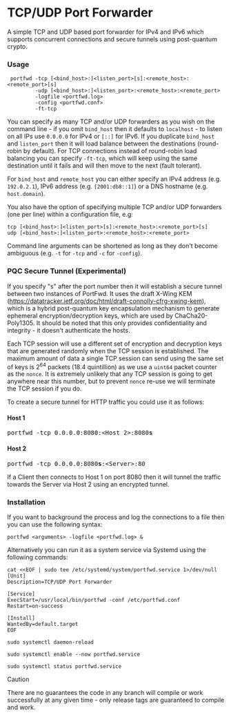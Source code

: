 # TCP/UDP Port Forwarder

A simple TCP and UDP based port forwarder for IPv4 and IPv6 which supports concurrent connections and secure tunnels using post-quantum crypto.

### Usage

```
 portfwd -tcp [<bind_host>:]<listen_port>[s]:<remote_host>:<remote_port>[s]
         -udp [<bind_host>:]<listen_port>:<remote_host>:<remote_port>
         -logfile <portfwd.log>
         -config <portfwd.conf>
         -ft-tcp
```

You can specify as many TCP and/or UDP forwarders as you wish on the command line - if you omit `bind_host` then it defaults to `localhost` - to listen on all IPs use `0.0.0.0` for IPv4 or `[::]` for IPv6. If you duplicate `bind_host` and `listen_port` then it will load balance between the destinations (round-robin by default). For TCP connections instead of round-robin load balancing you can specify `-ft-tcp`, which will keep using the same destination until it fails and will then move to the next (fault tolerant).

For `bind_host` and `remote_host` you can either specify an IPv4 address (e.g. `192.0.2.1`), IPv6 address (e.g. `[2001:db8::1]`) or a DNS hostname (e.g. `host.domain`).

You also have the option of specifying multiple TCP and/or UDP forwarders (one per line) within a configuration file, e.g:

```
tcp [<bind_host>:]<listen_port>[s]:<remote_host>:<remote_port>[s]
udp [<bind_host>:]<listen_port>:<remote_host>:<remote_port>
```

Command line arguments can be shortened as long as they don't become ambiguous (e.g. `-t` for `-tcp` and `-c` for `-config`).

### PQC Secure Tunnel (Experimental)

If you specify "s" after the port number then it will establish a secure tunnel between two instances of PortFwd. It uses the draft X-Wing KEM (https://datatracker.ietf.org/doc/html/draft-connolly-cfrg-xwing-kem), which is a hybrid post-quantum key encapsulation mechanism to generate ephemeral encryption/decryption keys, which are used by ChaCha20-Poly1305. It should be noted that this only provides confidentiality and integrity - it doesn't authenticate the hosts.

Each TCP session will use a different set of encryption and decryption keys that are generated randomly when the TCP session is established. The maximum amount of data a single TCP session can send using the same set of keys is 2<sup>64</sup> packets (18.4 quintillion) as we use a `uint64` packet counter as the `nonce`. It is extremely unlikely that any TCP session is going to get anywhere near this number, but to prevent `nonce` re-use we will terminate the TCP session if you do.

To create a secure tunnel for HTTP traffic you could use it as follows:

#### Host 1

<pre>
portfwd -tcp 0.0.0.0:8080:&lt;Host 2&gt;:8080<b>s</b>
</pre>

#### Host 2

<pre>
portfwd -tcp 0.0.0.0:8080<b>s</b>:&lt;Server&gt;:80
</pre>

If a Client then connects to Host 1 on port 8080 then it will tunnel the traffic towards the Server via Host 2 using an encrypted tunnel.

### Installation

If you want to background the process and log the connections to a file then you can use the following syntax:

```
portfwd <arguments> -logfile <portfwd.log> &
```

Alternatively you can run it as a system service via Systemd using the following commands:

```
cat <<EOF | sudo tee /etc/systemd/system/portfwd.service 1>/dev/null
[Unit]
Description=TCP/UDP Port Forwarder

[Service]
ExecStart=/usr/local/bin/portfwd -conf /etc/portfwd.conf
Restart=on-success

[Install]
WantedBy=default.target
EOF

sudo systemctl daemon-reload

sudo systemctl enable --now portfwd.service

sudo systemctl status portfwd.service
```

> [!CAUTION]
> There are no guarantees the code in any branch will compile or work successfully at any given time - only release tags are guaranteed to compile and work.
